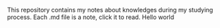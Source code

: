 This repository contains my notes about knowledges during my studying process.
Each .md file is a note, click it to read.
Hello world